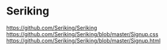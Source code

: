 # Seriking
https://github.com/Seriking/Seriking
https://github.com/Seriking/Seriking/blob/master/Signup.css
https://github.com/Seriking/Seriking/blob/master/Signup.html
